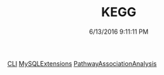 ﻿---
title: KEGG
date: 6/13/2016 9:11:11 PM
---

[CLI](T-KEGG.CLI.html)
[MySQLExtensions](T-KEGG.MySQLExtensions.html)
[PathwayAssociationAnalysis](T-KEGG.PathwayAssociationAnalysis.html)
